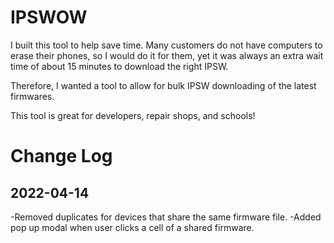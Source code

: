 # IPSWOW

I built this tool to help save time. Many customers do not have computers to erase their phones, so I would do it for them, yet it was always an extra wait time of about 15 minutes to download the right IPSW.

Therefore, I wanted a tool to allow for bulk IPSW downloading of the latest firmwares.

This tool is great for developers, repair shops, and schools!




# Change Log

## 2022-04-14
  
-Removed duplicates for devices that share the same firmware file. 
-Added pop up modal when user clicks a cell of a shared firmware. 
